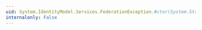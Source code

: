 ```yaml
---
uid: System.IdentityModel.Services.FederationException.#ctor(System.String)
internalonly: False
---
```

